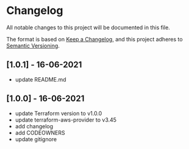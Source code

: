 # Changelog

All notable changes to this project will be documented in this file.

The format is based on [Keep a Changelog](https://keepachangelog.com/en/1.0.0/),
and this project adheres to [Semantic Versioning](https://semver.org/spec/v2.0.0.html).

## [1.0.1] - 16-06-2021

- update README.md

## [1.0.0] - 16-06-2021

- update Terraform version to v1.0.0
- update terraform-aws-provider to v3.45
- add changelog
- add CODEOWNERS
- update gitignore
